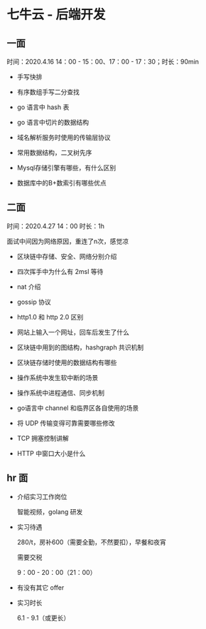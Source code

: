 # 七牛云 - 后端开发

## 一面

时间：2020.4.16 14：00 - 15：00、17：00 - 17：30；时长：90min

- 手写快排

- 有序数组手写二分查找

- go 语言中 hash 表

- go 语言中切片的数据结构

- 域名解析服务时使用的传输层协议

- 常用数据结构，二叉树先序

- Mysql存储引擎有哪些，有什么区别

- 数据库中的B+数索引有哪些优点

## 二面

时间：2020.4.27 14：00 时长：1h

面试中间因为网络原因，重连了n次，感觉凉

- 区块链中存储、安全、网络分别介绍

- 四次挥手中为什么有 2msl 等待

- nat 介绍

- gossip 协议

- http1.0 和 http 2.0 区别

- 网站上输入一个网址，回车后发生了什么

- 区块链中用到的图结构，hashgraph 共识机制

- 区块链存储时使用的数据结构有哪些

- 操作系统中发生软中断的场景

- 操作系统中进程通信、同步机制

- go语言中 channel 和临界区各自使用的场景

- 将 UDP 传输变得可靠需要哪些修改

- TCP 拥塞控制讲解

- HTTP 中窗口大小是什么

## hr 面

- 介绍实习工作岗位

    智能视频，golang 研发

- 实习待遇

    280/t，房补600（需要全勤，不然要扣），早餐和夜宵

    需要交税

    9：00 - 20：00（21：00）

- 有没有其它 offer

- 实习时长

    6.1 - 9.1（或更长）
